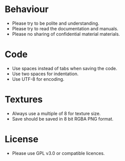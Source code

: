 # Behaviour
* Please try to be polite and understanding.
* Please try to read the documentation and manuals.
* Please no sharing of confidential material materials. 




# Code
* Use spaces instead of tabs when saving the code. 
* Use two spaces for indentation. 
* Use UTF-8 for encoding. 




# Textures
* Always use a multiple of 8 for texture size.
* Save should be saved in 8 bit RGBA PNG format. 


# License
* Please use GPL v3.0 or compatible licences. 
